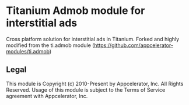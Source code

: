 Titanium Admob module for interstitial ads
============

Cross platform solution for interstitial ads in Titanium. Forked and highly
modified from the ti.admob module (https://github.com/appcelerator-modules/ti.admob)

## Legal

This module is Copyright (c) 2010-Present by Appcelerator, Inc. All Rights Reserved. Usage of this module is subject to the Terms of Service agreement with Appcelerator, Inc.
